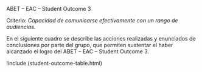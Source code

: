 ABET – EAC – Student Outcome 3

Criterio: _Capacidad de comunicarse efectivamente con un rango de audiencias_.

En el siguiente cuadro se describe las acciones realizadas y enunciados de conclusiones por parte del grupo, que permiten sustentar el haber alcanzado el logro del ABET – EAC – Student Outcome 3.

!include (student-outcome-table.html)
